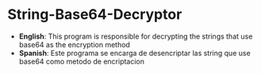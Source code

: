 # String-Base64-Decryptor
- **English**: This program is responsible for decrypting the strings that use base64 as the encryption method
- **Spanish**: Este programa se encarga de desencriptar las string que use base64 como metodo de encriptacion
